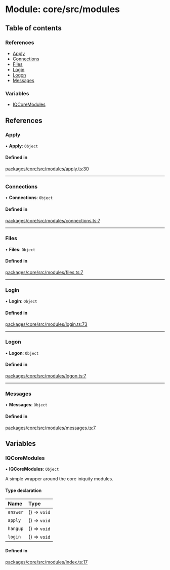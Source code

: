 # Module: core/src/modules

## Table of contents

### References

- [Apply](core_src_modules.md#apply)
- [Connections](core_src_modules.md#connections)
- [Files](core_src_modules.md#files)
- [Login](core_src_modules.md#login)
- [Logon](core_src_modules.md#logon)
- [Messages](core_src_modules.md#messages)

### Variables

- [IQCoreModules](core_src_modules.md#iqcoremodules)

## References

### Apply

• **Apply**: `Object`

#### Defined in

[packages/core/src/modules/apply.ts:30](https://github.com/iniquitybbs/iniquity/blob/5dc4891/packages/core/src/modules/apply.ts#L30)

___

### Connections

• **Connections**: `Object`

#### Defined in

[packages/core/src/modules/connections.ts:7](https://github.com/iniquitybbs/iniquity/blob/5dc4891/packages/core/src/modules/connections.ts#L7)

___

### Files

• **Files**: `Object`

#### Defined in

[packages/core/src/modules/files.ts:7](https://github.com/iniquitybbs/iniquity/blob/5dc4891/packages/core/src/modules/files.ts#L7)

___

### Login

• **Login**: `Object`

#### Defined in

[packages/core/src/modules/login.ts:73](https://github.com/iniquitybbs/iniquity/blob/5dc4891/packages/core/src/modules/login.ts#L73)

___

### Logon

• **Logon**: `Object`

#### Defined in

[packages/core/src/modules/logon.ts:7](https://github.com/iniquitybbs/iniquity/blob/5dc4891/packages/core/src/modules/logon.ts#L7)

___

### Messages

• **Messages**: `Object`

#### Defined in

[packages/core/src/modules/messages.ts:7](https://github.com/iniquitybbs/iniquity/blob/5dc4891/packages/core/src/modules/messages.ts#L7)

## Variables

### IQCoreModules

• **IQCoreModules**: `Object`

A simple wrapper around the core iniquity modules.

#### Type declaration

| Name | Type |
| :------ | :------ |
| `answer` | () => `void` |
| `apply` | () => `void` |
| `hangup` | () => `void` |
| `login` | () => `void` |

#### Defined in

[packages/core/src/modules/index.ts:17](https://github.com/iniquitybbs/iniquity/blob/5dc4891/packages/core/src/modules/index.ts#L17)
